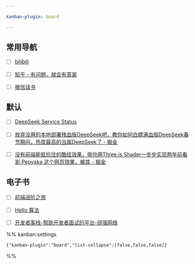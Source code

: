```yaml
---

kanban-plugin: board

---
```


## 常用导航

- [ ] [bilibili](http://www.bilibili.com/)
- [ ] [知乎 - 有问题，就会有答案](https://www.zhihu.com/?theme=dark)
- [ ] [微信读书](https://weread.qq.com/)


## 默认

- [ ] [DeepSeek Service Status](https://status.deepseek.com/#)
- [ ] [放弃没用的本地部署残血版DeepSeek吧，教你如何白嫖满血版DeepSeek春节期间，热度最高的当属DeepSeek了 - 掘金](https://juejin.cn/post/7466832084486914083#heading-6)
- [ ] [没有前端能抵抗住的酷炫效果，带你用Three.js Shader一步步实现两年前看到 Pepyaka 这个网页效果，被其 - 掘金](https://juejin.cn/post/7362028633425002546)


## 电子书

- [ ] [前端进阶之旅](https://interview.poetries.top/)
- [ ] [Hello 算法](https://www.hello-algo.com/)
- [ ] [开发者客栈-帮助开发者面试的平台-顽强网络](https://www.developers.pub/wiki/1065322/1065413)




%% kanban:settings
```
{"kanban-plugin":"board","list-collapse":[false,false,false]}
```
%%